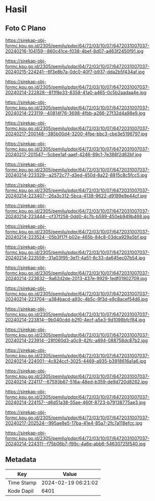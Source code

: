 # Hasil

## Foto C Plano

https://sirekap-obj-formc.kpu.go.id/2305/pemilu/pdpr/64/72/03/10/07/6472031007037-20240216-104159--860c41ce-f038-4bef-8d07-a463f2450f91.jpg

https://sirekap-obj-formc.kpu.go.id/2305/pemilu/pdpr/64/72/03/10/07/6472031007037-20240215-224241--6f3e8b7a-0dc0-40f7-b937-dda2b5f434af.jpg

https://sirekap-obj-formc.kpu.go.id/2305/pemilu/pdpr/64/72/03/10/07/6472031007037-20240214-222828--811f8e33-8358-41a0-a465-0c5b2aadaa4e.jpg

https://sirekap-obj-formc.kpu.go.id/2305/pemilu/pdpr/64/72/03/10/07/6472031007037-20240214-223119--40814f76-3698-4fbb-a266-27f32d4a98e9.jpg

https://sirekap-obj-formc.kpu.go.id/2305/pemilu/pdpr/64/72/03/10/07/6472031007037-20240217-200148--385b00d4-3200-4fbe-bbc3-cbe3e5196797.jpg

https://sirekap-obj-formc.kpu.go.id/2305/pemilu/pdpr/64/72/03/10/07/6472031007037-20240217-201547--5cbee1af-aaef-4246-89c1-7e386f2d62bf.jpg

https://sirekap-obj-formc.kpu.go.id/2305/pemilu/pdpr/64/72/03/10/07/6472031007037-20240214-223329--a2572c77-d3ed-450d-8a22-8815c8c5fcc5.jpg

https://sirekap-obj-formc.kpu.go.id/2305/pemilu/pdpr/64/72/03/10/07/6472031007037-20240214-223407--26a3c312-5bca-4138-9622-d9199e9e44cf.jpg

https://sirekap-obj-formc.kpu.go.id/2305/pemilu/pdpr/64/72/03/10/07/6472031007037-20240214-223444--cf37f258-0dd0-4c7b-b599-450eb949b468.jpg

https://sirekap-obj-formc.kpu.go.id/2305/pemilu/pdpr/64/72/03/10/07/6472031007037-20240214-223524--05b3f17f-b02e-465b-84c8-03dca929a5bf.jpg

https://sirekap-obj-formc.kpu.go.id/2305/pemilu/pdpr/64/72/03/10/07/6472031007037-20240214-223559--31a03f95-3e11-4a51-8c33-da645ec07b54.jpg

https://sirekap-obj-formc.kpu.go.id/2305/pemilu/pdpr/64/72/03/10/07/6472031007037-20240214-223632--9a62d2de-2013-437e-9929-1edf01902709.jpg

https://sirekap-obj-formc.kpu.go.id/2305/pemilu/pdpr/64/72/03/10/07/6472031007037-20240214-223704--a384bacd-a93c-4b5c-9f3d-e9c8acef54d6.jpg

https://sirekap-obj-formc.kpu.go.id/2305/pemilu/pdpr/64/72/03/10/07/6472031007037-20240214-223814--9b040cdd-b2f0-4ecf-a5e3-9d1098bfcf84.jpg

https://sirekap-obj-formc.kpu.go.id/2305/pemilu/pdpr/64/72/03/10/07/6472031007037-20240214-223914--28f060d3-a0c9-42fc-a894-088758dc87b2.jpg

https://sirekap-obj-formc.kpu.go.id/2305/pemilu/pdpr/64/72/03/10/07/6472031007037-20240214-224001--4c824ccf-3025-4469-a935-b3918616a1a6.jpg

https://sirekap-obj-formc.kpu.go.id/2305/pemilu/pdpr/64/72/03/10/07/6472031007037-20240214-224117--67593b67-516a-48ed-b359-de9d720d8262.jpg

https://sirekap-obj-formc.kpu.go.id/2305/pemilu/pdpr/64/72/03/10/07/6472031007037-20240214-224157--d6d51a38-55ae-460f-8723-b79138775ae3.jpg

https://sirekap-obj-formc.kpu.go.id/2305/pemilu/pdpr/64/72/03/10/07/6472031007037-20240217-202524--995ae8e5-17ba-41e4-85a7-2fc7a118efcc.jpg

https://sirekap-obj-formc.kpu.go.id/2305/pemilu/pdpr/64/72/03/10/07/6472031007037-20240214-224311--f75b06b7-f99c-4a6e-abb6-54630725f540.jpg


## Metadata

| Key        | Value               |
| ---------- | ------------------- |
| Time Stamp | 2024-02-19 06:21:02 |
| Kode Dapil | 6401                |




